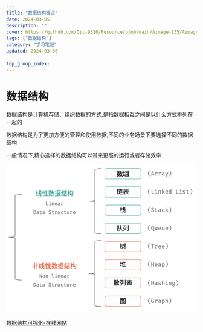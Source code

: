 ```yaml
---
title: "数据结构概述"
date: 2024-03-05
description: ""
cover: https://github.com/Gjt-9520/Resource/blob/main/Aimage-135/Aimage45.jpg?raw=true
tags: ["数据结构"]
category: "学习笔记"
updated: 2024-03-06

top_group_index:
---
```


# 数据结构

数据结构是计算机存储、组织数据的方式,是指数据相互之间是以什么方式排列在一起的  

数据结构是为了更加方便的管理和使用数据,不同的业务场景下要选择不同的数据结构    

一般情况下,精心选择的数据结构可以带来更高的运行或者存储效率       

![8种数据结构](../images/8种数据结构.png)           

[数据结构可视化-在线网站](https://www.cs.usfca.edu/~galles/visualization/Algorithms.html)